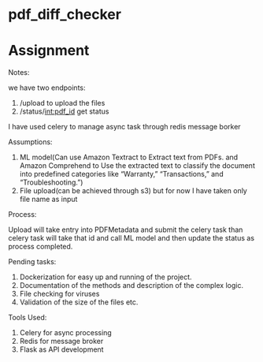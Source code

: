 # pdf_diff_checker
# Assignment

Notes: 

we have two endpoints: 
1. /upload to upload the files
2. /status/<int:pdf_id> get status

I have used celery to manage async task through redis message borker

Assumptions:
1. ML model(Can use Amazon Textract to Extract text from PDFs.
	and Amazon Comprehend  to Use the extracted text to classify the document into predefined categories like “Warranty,” “Transactions,” and “Troubleshooting.”)
2. File upload(can be achieved through s3) but for now I have taken only file name as input

Process:

Upload will take entry into PDFMetadata and submit the celery task
than celery task will take that id and call ML model and then update the status as process completed.

Pending tasks:

1. Dockerization for easy up and running of the project.
2. Documentation of the methods and description of the complex logic.
3. File checking for viruses
4. Validation of the size of the files etc.


Tools Used: 

1. Celery for async processing
2. Redis for message broker
3. Flask as API development
